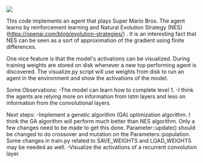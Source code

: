 ![](media/MarioDemo.gif)


This code implements an agent that plays Super Mario Bros. The agent learns by reinforcement learning and Natural Evolution Strategy (NES) (https://openai.com/blog/evolution-strategies/) . It is an interesting fact that NES can be seen as a sort of approximation of the gradient using finite differences.

One nice feature is that the model's activations can be visualized. During training weights are stored on disk whenever a new top performing agent is discovered. The visualize.py script will use weights from disk to run an agent in the environment and show the activations of the model.

Some Observations:
-The model can learn how to complete level 1.
-I think the agents are relying more on information from lstm layers and less on information from the convolutional layers.

Next steps:
-Implement a genetic algorithm (GA) optimization algorithm. I think the GA algorithm will perform much better than NES algorithm. Only a few changes need to be made to get this done. Parameter::update() should be changed to do crossover and mutation on the Parameters::population. Some changes in train.py related to SAVE_WEIGHTS and LOAD_WEIGHTS may be needed as well.
-Visualize the activations of a recurrent convolution layer.